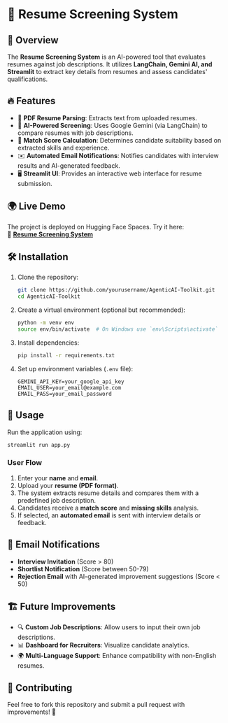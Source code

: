 # 📄 Resume Screening System

## 🚀 Overview
The **Resume Screening System** is an AI-powered tool that evaluates resumes against job descriptions. It utilizes **LangChain, Gemini AI, and Streamlit** to extract key details from resumes and assess candidates' qualifications.

## 🔥 Features
- 📄 **PDF Resume Parsing**: Extracts text from uploaded resumes.
- 🤖 **AI-Powered Screening**: Uses Google Gemini (via LangChain) to compare resumes with job descriptions.
- 🎯 **Match Score Calculation**: Determines candidate suitability based on extracted skills and experience.
- ✉️ **Automated Email Notifications**: Notifies candidates with interview results and AI-generated feedback.
- 🖥️ **Streamlit UI**: Provides an interactive web interface for resume submission.

## 🌍 Live Demo
The project is deployed on Hugging Face Spaces. Try it here:  
🔗 **[Resume Screening System](https://huggingface.co/spaces/RubaKhan242/resume)**

## 🛠️ Installation

1. Clone the repository:
   ```bash
   git clone https://github.com/yourusername/AgenticAI-Toolkit.git
   cd AgenticAI-Toolkit
   ```
2. Create a virtual environment (optional but recommended):
   ```bash
   python -m venv env
   source env/bin/activate  # On Windows use `env\Scripts\activate`
   ```
3. Install dependencies:
   ```bash
   pip install -r requirements.txt
   ```
4. Set up environment variables (`.env` file):
   ```
   GEMINI_API_KEY=your_google_api_key
   EMAIL_USER=your_email@example.com
   EMAIL_PASS=your_email_password
   ```

## 🚀 Usage

Run the application using:
```bash
streamlit run app.py
```

### User Flow
1. Enter your **name** and **email**.
2. Upload your **resume (PDF format)**.
3. The system extracts resume details and compares them with a predefined job description.
4. Candidates receive a **match score** and **missing skills** analysis.
5. If selected, an **automated email** is sent with interview details or feedback.

## 📧 Email Notifications
- **Interview Invitation** (Score > 80)
- **Shortlist Notification** (Score between 50-79)
- **Rejection Email** with AI-generated improvement suggestions (Score < 50)

## 🏗️ Future Improvements
- 🔍 **Custom Job Descriptions**: Allow users to input their own job descriptions.
- 📊 **Dashboard for Recruiters**: Visualize candidate analytics.
- 🌍 **Multi-Language Support**: Enhance compatibility with non-English resumes.

## 🤝 Contributing
Feel free to fork this repository and submit a pull request with improvements! 🚀
